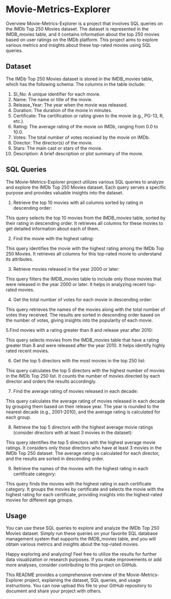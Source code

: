 # Movie-Metrics-Explorer


Overview
Movie-Metrics-Explorer is a project that involves SQL queries on the IMDb Top 250 Movies dataset. The dataset is represented in the IMDB_movies table, and it contains information about the top 250 movies based on user ratings on the IMDb platform. This project aims to explore various metrics and insights about these top-rated movies using SQL queries.

## Dataset
The IMDb Top 250 Movies dataset is stored in the IMDB_movies table, which has the following schema:
The columns in the table include:

1. Sl_No: A unique identifier for each movie.
2. Name: The name or title of the movie.
3. Release_Year: The year when the movie was released.
4. Duration: The duration of the movie in minutes.
5. Certificate: The certification or rating given to the movie (e.g., PG-13, R, etc.).
6. Rating: The average rating of the movie on IMDb, ranging from 0.0 to 10.0.
7. Votes: The total number of votes received by the movie on IMDb.
8. Director: The director(s) of the movie.
9. Stars: The main cast or stars of the movie.
10. Description: A brief description or plot summary of the movie.

## SQL Queries
The Movie-Metrics-Explorer project utilizes various SQL queries to analyze and explore the IMDb Top 250 Movies dataset. Each query serves a specific purpose and provides valuable insights into the dataset.

1. Retrieve the top 10 movies with all columns sorted by rating in descending order:

This query selects the top 10 movies from the IMDB_movies table, sorted by their rating in descending order. It retrieves all columns for these movies to get detailed information about each of them.

2. Find the movie with the highest rating:

This query identifies the movie with the highest rating among the IMDb Top 250 Movies. It retrieves all columns for this top-rated movie to understand its attributes.

3. Retrieve movies released in the year 2000 or later:

This query filters the IMDB_movies table to include only those movies that were released in the year 2000 or later. It helps in analyzing recent top-rated movies.

4. Get the total number of votes for each movie in descending order:

This query retrieves the names of the movies along with the total number of votes they received. The results are sorted in descending order based on the number of votes, giving insights into the popularity of each movie.

5.Find movies with a rating greater than 8 and release year after 2010:

This query selects movies from the IMDB_movies table that have a rating greater than 8 and were released after the year 2010. It helps identify highly rated recent movies.

6. Get the top 5 directors with the most movies in the top 250 list:

This query calculates the top 5 directors with the highest number of movies in the IMDb Top 250 list. It counts the number of movies directed by each director and orders the results accordingly.

7. Find the average rating of movies released in each decade:

This query calculates the average rating of movies released in each decade by grouping them based on their release year. The year is rounded to the nearest decade (e.g., 2001-2010), and the average rating is calculated for each group.

8. Retrieve the top 5 directors with the highest average movie ratings (consider directors with at least 3 movies in the dataset):

This query identifies the top 5 directors with the highest average movie ratings. It considers only those directors who have at least 3 movies in the IMDb Top 250 dataset. The average rating is calculated for each director, and the results are sorted in descending order.

9. Retrieve the names of the movies with the highest rating in each certificate category:

This query finds the movies with the highest rating in each certificate category. It groups the movies by certificate and selects the movie with the highest rating for each certificate, providing insights into the highest-rated movies for different age groups.

## Usage
You can use these SQL queries to explore and analyze the IMDb Top 250 Movies dataset. Simply run these queries on your favorite SQL database management system that supports the IMDB_movies table, and you will obtain various metrics and insights about the top-rated movies.

Happy exploring and analyzing! Feel free to utilize the results for further data visualization or research purposes. If you make improvements or add more analyses, consider contributing to this project on GitHub.

This README provides a comprehensive overview of the Movie-Metrics-Explorer project, explaining the dataset, SQL queries, and usage instructions. You can now upload this file to your GitHub repository to document and share your project with others.
